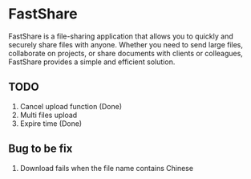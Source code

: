 # FastShare
FastShare is a file-sharing application that allows you to quickly and securely share files with anyone. Whether you need to send large files, collaborate on projects, or share documents with clients or colleagues, FastShare provides a simple and efficient solution.

## TODO
1. Cancel upload function (Done)
2. Multi files upload
3. Expire time (Done)

## Bug to be fix
1. Download fails when the file name contains Chinese
